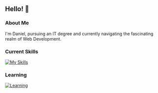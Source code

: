 ## Hello! 🫰

### About Me
I'm Daniel, pursuing an IT degree and currently navigating the fascinating realm of Web Development.

### Current Skills
[![My Skills](https://skillicons.dev/icons?i=html,css,sass)](https://skillicons.dev)

### Learning
[![Learning](https://skillicons.dev/icons?i=js,java,php,mysql)](https://skillicons.dev)
